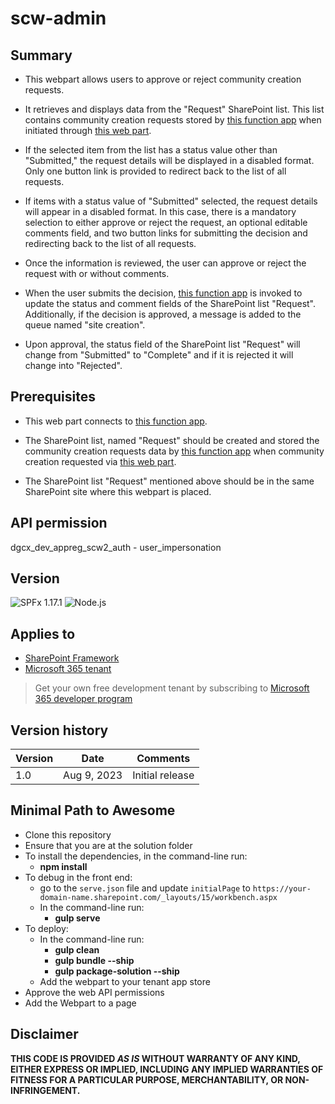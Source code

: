 # scw-admin

## Summary

- This webpart allows users to approve or reject community creation requests. 

- It retrieves and displays data from the "Request" SharePoint list. This list contains community creation requests stored by [this function app](https://github.com/gcxchange-gcechange/appsvc-fnc-dev-scw-list.git) when initiated through [this web part](https://github.com/gcxchange-gcechange/spfx-scw). 

- If the selected item from the list has a status value other than "Submitted," the request details will be displayed in a disabled format. Only one button link is provided to redirect back to the list of all requests. 
 
- If items with a status value of "Submitted" selected, the request details will appear in a disabled format. In this case, there is a mandatory selection to either approve or reject the request, an optional editable comments field, and two button links for submitting the decision and redirecting back to the list of all requests.

- Once the information is reviewed, the user can approve or reject the request with or without comments.

- When the user submits the decision, [this function app](https://github.com/gcxchange-gcechange/appsvc-fnc-dev-scw-list.git) is invoked to update the status and comment fields of the SharePoint list "Request". Additionally, if the decision is approved, a message is added to the queue named "site creation".

- Upon approval, the status field of the SharePoint list "Request" will change from "Submitted" to "Complete" and if it is rejected it will change into "Rejected".
## Prerequisites
- This web part connects to [this function app](https://github.com/gcxchange-gcechange/appsvc-fnc-dev-scw-list.git).

- The SharePoint list, named "Request" should be created and stored the community creation requests data by [this function app](https://github.com/gcxchange-gcechange/appsvc-fnc-dev-scw-list.git) when community creation requested via [this web part](https://github.com/gcxchange-gcechange/spfx-scw).

- The SharePoint list "Request" mentioned above should be in the same SharePoint site where this webpart is placed.

## API permission
dgcx_dev_appreg_scw2_auth - user_impersonation

## Version 
![SPFx 1.17.1](https://img.shields.io/badge/SPFx-1.17.1-green.svg) 
![Node.js](https://img.shields.io/badge/Node.js-v16.13+-green.svg)

## Applies to

- [SharePoint Framework](https://aka.ms/spfx)
- [Microsoft 365 tenant](https://docs.microsoft.com/en-us/sharepoint/dev/spfx/set-up-your-developer-tenant)

> Get your own free development tenant by subscribing to [Microsoft 365 developer program](http://aka.ms/o365devprogram)

## Version history

Version|Date|Comments
-------|----|--------
1.0|Aug 9, 2023|Initial release

## Minimal Path to Awesome
- Clone this repository
- Ensure that you are at the solution folder
- To install the dependencies, in the command-line run:
  - **npm install**
- To debug in the front end:
  - go to the `serve.json` file and update `initialPage` to `https://your-domain-name.sharepoint.com/_layouts/15/workbench.aspx`
  - In the command-line run:
    - **gulp serve**
- To deploy:
  - In the command-line run:
    - **gulp clean**
    - **gulp bundle --ship**
    - **gulp package-solution --ship**
  - Add the webpart to your tenant app store
- Approve the web API permissions
- Add the Webpart to a page

## Disclaimer

**THIS CODE IS PROVIDED *AS IS* WITHOUT WARRANTY OF ANY KIND, EITHER EXPRESS OR IMPLIED, INCLUDING ANY IMPLIED WARRANTIES OF FITNESS FOR A PARTICULAR PURPOSE, MERCHANTABILITY, OR NON-INFRINGEMENT.**